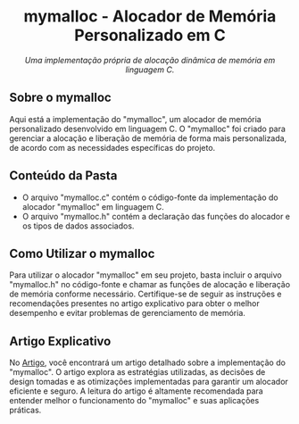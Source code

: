 <h1 align="center">mymalloc - Alocador de Memória Personalizado em C</h1>

<p align="center">
  <em>Uma implementação própria de alocação dinâmica de memória em linguagem C.</em>
</p>

## Sobre o mymalloc

Aqui está a implementação do "mymalloc", um alocador de memória personalizado desenvolvido em linguagem C. O "mymalloc" foi criado para gerenciar a alocação e liberação de memória de forma mais personalizada, de acordo com as necessidades específicas do projeto.

## Conteúdo da Pasta

- O arquivo "mymalloc.c" contém o código-fonte da implementação do alocador "mymalloc" em linguagem C.
- O arquivo "mymalloc.h" contém a declaração das funções do alocador e os tipos de dados associados.

## Como Utilizar o mymalloc

Para utilizar o alocador "mymalloc" em seu projeto, basta incluir o arquivo "mymalloc.h" no código-fonte e chamar as funções de alocação e liberação de memória conforme necessário. Certifique-se de seguir as instruções e recomendações presentes no artigo explicativo para obter o melhor desempenho e evitar problemas de gerenciamento de memória.

## Artigo Explicativo

No [Artigo](https://github.com/MaxwelLopes/Ciencia-da-Computacao/blob/main/Sistemas%20Operacionais%20-%204%C2%BA%20per%C3%ADodo/MYmalloc_%20Uma%20solu%C3%A7%C3%A3o%20personalizada%20para%20gerenciamento%20de%20mem%C3%B3ria%20em%20programas%20em%20C.pdf), você encontrará um artigo detalhado sobre a implementação do "mymalloc". O artigo explora as estratégias utilizadas, as decisões de design tomadas e as otimizações implementadas para garantir um alocador eficiente e seguro. A leitura do artigo é altamente recomendada para entender melhor o funcionamento do "mymalloc" e suas aplicações práticas.


